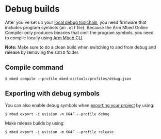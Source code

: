 <h1 id="debug-builds-cli">Debug builds</h1>

After you've set up your [local debug toolchain](../program-setup/build-profiles-and-rules.html), you need firmware that includes program symbols (an `.elf` file). Because the Arm Mbed Online Compiler only produces binaries that omit the program symbols, you need to compile locally using [Arm Mbed CLI](../tools/developing-mbed-cli.html).

<span class="notes">**Note:** Make sure to do a clean build when switching to and from debug and release by removing the `BUILD` folder.</span>

## Compile command

```
$ mbed compile --profile mbed-os/tools/profiles/debug.json
```

## Exporting with debug symbols

You can also enable debug symbols when [exporting your project](../build-tools/third-party-build-tools.html) by using:

```
$ mbed export -i uvision -m K64F --profile debug
```

Make release builds by using:

```
$ mbed export -i uvision -m K64F --profile release
```
